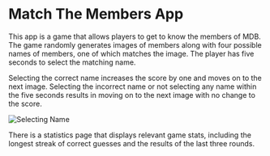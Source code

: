 # Match The Members App

This app is a game that allows players to get to know the members of MDB. The game randomly generates images of members along
with four possible names of members, one of which matches the image. The player has five seconds to select the matching
name.

Selecting the correct name increases the score by one and moves on to the next image. Selecting the incorrect name or not
selecting any name within the five seconds results in moving on to the next image with no change to the score.

![Selecting Name](ss2?raw=true "Optional Title")

There is a statistics page that displays relevant game stats, including the longest streak of correct guesses and the results of the last three rounds.
